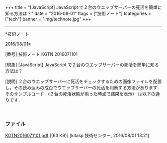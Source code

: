 ﻿+++
title = "[JavaScript] JavaScript で２台のウエッブサーバーの死活を簡単に知る方法は？"
date = "2016-08-01"
ttags = ["技術ノート"]
tcategories = ["tech"]
banner = "img/technote.jpg"
+++

-----------------------------------------------------------------------------------------------------------------------------

*技術ノート

2016/08/01*


[番号]
技術ノート KGTN 2016071101

[現象]
[JavaScript] JavaScript
で２台のウエッブサーバーの死活を簡単に知る方法は？

[説明]
２台のウエッブサーバーに死活をチェックするための画像ファイルを配置し，その読み込みの成否でウエッブサーバーの死活を判断する方法があります．そのサンプルコード
（２台の死活状態が揃った時点で結果を表示） は以下の通りです．

<!DOCTYPE html>

<html>
<head>
<meta content="text/html;shift_jis" http-equiv="Content-Type">
<title>TEST</title>
<script language=javascript>
var statusServer1 = false;
var statusServer2 = false;

　　　　function updateServer(n,s) {
// 死活情報を更新
　　　　 switch(n) {
　　 case 1:
statusServer1 = s;
break;

　　 case 2:
statusServer2 = s;
break;
}
// 死活情報が揃ったか？
if((statusServer1 != false)&&(statusServer2 != false)) {
if(statusServer1 'OK') {
alert("Server1: アクセス可能")
}
else {
alert("Server1: アクセス不可")
}
if(statusServer2 'OK') {
alert("Server2: アクセス可能")
}
else {
alert("Server2: アクセス不可")
}
}
}
</script>
</head>
<body>
<img src = "http://192.168.102.89/test.png"
width = "0"
height = "0"
onload = "updateServer(1,'OK')"
onerror = "updateServer(1,'NG')">
<img src = "http://192.168.102.98/test.png"
width = "0"
height = "0"
onload = "updateServer(2,'OK')"
onerror = "updateServer(2,'NG')">
</body>
</html>


### ファイル

 
 


[KGTN2016071101.pdf](http://techreport.kitasp.net/attachments/download/2812/KGTN2016071101.pdf)
 [(63 KB)] [kitasp 技術センター, 2016/08/01
13:21]


 


 

